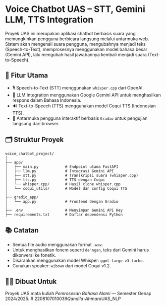 # Voice Chatbot UAS – STT, Gemini LLM, TTS Integration


Proyek UAS ini merupakan aplikasi chatbot berbasis suara yang memungkinkan pengguna berbicara langsung melalui antarmuka web. Sistem akan mengenali suara pengguna, mengubahnya menjadi teks (Speech-to-Text), memprosesnya menggunakan model bahasa besar (Gemini API), lalu mengubah hasil jawabannya kembali menjadi suara (Text-to-Speech).


## 📌 Fitur Utama

- 🎙️ Speech-to-Text (STT) menggunakan `whisper.cpp` dari OpenAI.
- 🧠 LLM Integration menggunakan Google Gemini API untuk menghasilkan respons dalam Bahasa Indonesia.
- 🔊 Text-to-Speech (TTS) menggunakan model Coqui TTS (Indonesian TTS).
- 🧪 Antarmuka pengguna interaktif berbasis `Gradio` untuk pengujian langsung dari browser.


## 🗂️ Struktur Proyek
```
voice_chatbot_project/
│
├── app/
│   ├── main.py            # Endpoint utama FastAPI
│   ├── llm.py             # Integrasi Gemini API
│   ├── stt.py             # Transkripsi suara (whisper.cpp)
│   ├── tts.py             # TTS dengan Coqui
│   └── whisper.cpp/       # Hasil clone whisper.cpp
│   └── coqui_utils/       # Model dan config Coqui TTS
│
├── gradio_app/
│   └── app.py             # Frontend dengan Gradio
│
├── .env                   # Menyimpan Gemini API Key
├── requirements.txt       # Daftar dependensi Python
```


## 📚 Catatan
- Semua file audio menggunakan format `.wav`.
- Untuk menghasilkan fonem seperti `dəˈnɡan`, teks dari Gemini harus dikonversi ke fonetik.
- Disarankan menggunakan model Whisper: `ggml-large-v3-turbo`.
- Gunakan speaker: `wibowo` dari model Coqui v1.2.


## 👨‍💻 Dibuat Untuk
Proyek UAS mata kuliah *Pemrosesan Bahasa Alami* — Semester Genap 2024/2025.
#   2 2 0 8 1 0 7 0 1 0 0 3 9 _ Q a n d i l a - A h m a r a _ U A S _ N L P 
 
 
